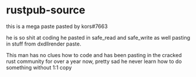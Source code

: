 # rustpub-source

this is a mega paste pasted by kors#7663

he is so shit at coding he pasted in safe_read and safe_write as well pasting in stuff from dxdllrender paste.

This man has no clues how to code and has been pasting in the cracked rust community for over a year now, pretty sad he never learn how to do something without 1:1 copy
